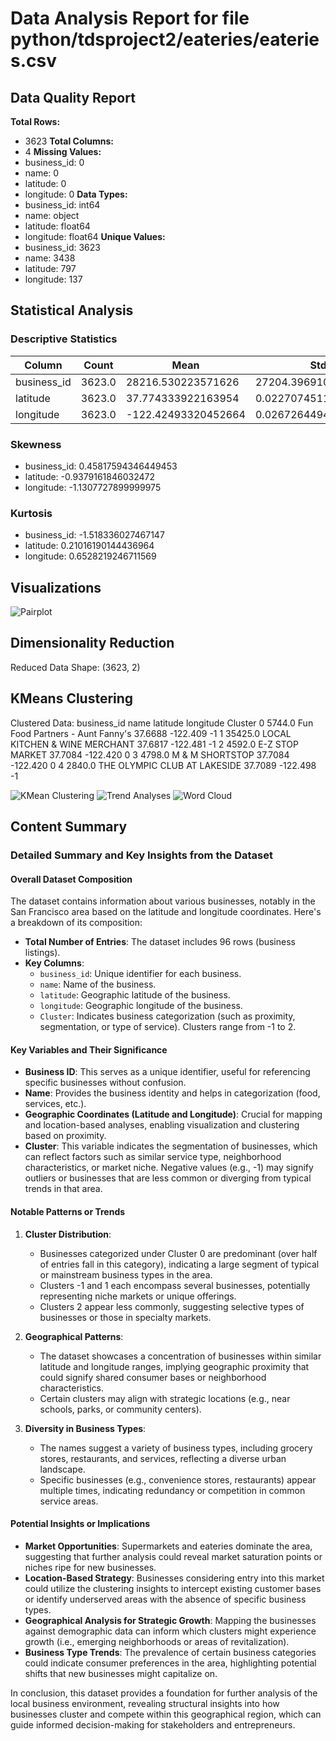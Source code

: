 # Data Analysis Report for file python/tdsproject2/eateries/eateries.csv

## Data Quality Report
**Total Rows:**
- 3623
**Total Columns:**
- 4
**Missing Values:**
- business_id: 0
- name: 0
- latitude: 0
- longitude: 0
**Data Types:**
- business_id: int64
- name: object
- latitude: float64
- longitude: float64
**Unique Values:**
- business_id: 3623
- name: 3438
- latitude: 797
- longitude: 137

## Statistical Analysis
### Descriptive Statistics
| Column | Count | Mean | Std | Min | 25% | 50% | 75% | Max |
|--------|-------|------|-----|-----|-----|-----|-----|-----|
| business_id | 3623.0 | 28216.530223571626 | 27204.39691056167 | 10.0 | 3719.0 | 14743.0 | 61712.5 | 71915.0 |
| latitude | 3623.0 | 37.774333922163954 | 0.02270745116039141 | 37.6688 | 37.761449999999996 | 37.7817 | 37.7904 | 37.8245 |
| longitude | 3623.0 | -122.42493320452664 | 0.026726449483875828 | -122.511 | -122.436 | -122.418 | -122.406 | -122.368 |
### Skewness
- business_id: 0.45817594346449453
- latitude: -0.9379161846032472
- longitude: -1.1307727899999975
### Kurtosis
- business_id: -1.518336027467147
- latitude: 0.21016190144436964
- longitude: 0.6528219246711569
## Visualizations
![Pairplot](python/tdsproject2/eateries/pairplot.png)
## Dimensionality Reduction
Reduced Data Shape: (3623, 2)

## KMeans Clustering
Clustered Data:
   business_id                              name  latitude  longitude  Cluster
0       5744.0  Fun Food Partners - Aunt Fanny's   37.6688   -122.409       -1
1      35425.0     LOCAL KITCHEN & WINE MERCHANT   37.6817   -122.481       -1
2       4592.0                   E-Z STOP MARKET   37.7084   -122.420        0
3       4798.0                   M & M SHORTSTOP   37.7084   -122.420        0
4       2840.0      THE OLYMPIC CLUB AT LAKESIDE   37.7089   -122.498       -1

![KMean Clustering](python/tdsproject2/eateries/kmean_clustering.png)
![Trend Analyses](python/tdsproject2/eateries/trend_analysis.png)
![Word Cloud](python/tdsproject2/eateries/word_cloud.png)
## Content Summary
### Detailed Summary and Key Insights from the Dataset

#### Overall Dataset Composition
The dataset contains information about various businesses, notably in the San Francisco area based on the latitude and longitude coordinates. Here's a breakdown of its composition:

- **Total Number of Entries**: The dataset includes 96 rows (business listings).
- **Key Columns**:
  - `business_id`: Unique identifier for each business.
  - `name`: Name of the business.
  - `latitude`: Geographic latitude of the business.
  - `longitude`: Geographic longitude of the business.
  - `Cluster`: Indicates business categorization (such as proximity, segmentation, or type of service). Clusters range from -1 to 2.

#### Key Variables and Their Significance
- **Business ID**: This serves as a unique identifier, useful for referencing specific businesses without confusion.
- **Name**: Provides the business identity and helps in categorization (food, services, etc.).
- **Geographic Coordinates (Latitude and Longitude)**: Crucial for mapping and location-based analyses, enabling visualization and clustering based on proximity.
- **Cluster**: This variable indicates the segmentation of businesses, which can reflect factors such as similar service type, neighborhood characteristics, or market niche. Negative values (e.g., -1) may signify outliers or businesses that are less common or diverging from typical trends in that area.

#### Notable Patterns or Trends
1. **Cluster Distribution**:
   - Businesses categorized under Cluster 0 are predominant (over half of entries fall in this category), indicating a large segment of typical or mainstream business types in the area.
   - Clusters -1 and 1 each encompass several businesses, potentially representing niche markets or unique offerings.
   - Clusters 2 appear less commonly, suggesting selective types of businesses or those in specialty markets.

2. **Geographical Patterns**:
   - The dataset showcases a concentration of businesses within similar latitude and longitude ranges, implying geographic proximity that could signify shared consumer bases or neighborhood characteristics.
   - Certain clusters may align with strategic locations (e.g., near schools, parks, or community centers).

3. **Diversity in Business Types**:
   - The names suggest a variety of business types, including grocery stores, restaurants, and services, reflecting a diverse urban landscape.
   - Specific businesses (e.g., convenience stores, restaurants) appear multiple times, indicating redundancy or competition in common service areas.

#### Potential Insights or Implications
- **Market Opportunities**: Supermarkets and eateries dominate the area, suggesting that further analysis could reveal market saturation points or niches ripe for new businesses.
- **Location-Based Strategy**: Businesses considering entry into this market could utilize the clustering insights to intercept existing customer bases or identify underserved areas with the absence of specific business types.
- **Geographical Analysis for Strategic Growth**: Mapping the businesses against demographic data can inform which clusters might experience growth (i.e., emerging neighborhoods or areas of revitalization).
- **Business Type Trends**: The prevalence of certain business categories could indicate consumer preferences in the area, highlighting potential shifts that new businesses might capitalize on.

In conclusion, this dataset provides a foundation for further analysis of the local business environment, revealing structural insights into how businesses cluster and compete within this geographical region, which can guide informed decision-making for stakeholders and entrepreneurs.
